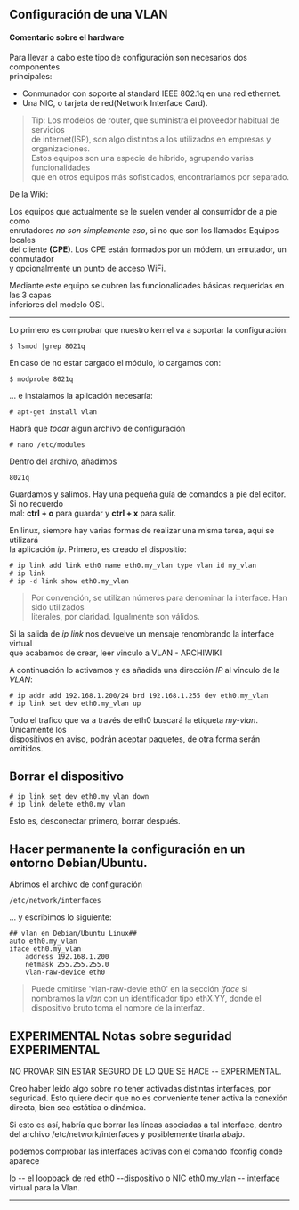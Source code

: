 
## Configuración de una VLAN

#### Comentario sobre el hardware

Para llevar a cabo este tipo de configuración son necesarios dos componentes  
principales:

  - Conmunador con soporte al standard IEEE 802.1q en una red ethernet.
  - Una NIC, o tarjeta de red(Network Interface Card).

> Tip: Los modelos de router, que suministra el proveedor habitual de servicios  
>     de internet(ISP), son algo distintos a los utilizados en empresas y  
>     organizaciones.  
>     Estos equipos son una especie de híbrido, agrupando varias funcionalidades  
>     que en otros equipos más sofisticados, encontraríamos por separado.  


De la Wiki:
  
Los equipos que actualmente se le suelen vender al consumidor de a pie como  
enrutadores _no son simplemente eso_, si no que son los llamados Equipos locales  
del cliente __(CPE)__. Los CPE están formados por un módem, un enrutador, un conmutador  
y opcionalmente un punto de acceso WiFi.  

Mediante este equipo se cubren las funcionalidades básicas requeridas en las 3 capas  
inferiores del modelo OSI.

---

Lo primero es comprobar que nuestro kernel va a soportar la configuración:  
  ~~~  
  $ lsmod |grep 8021q  
  ~~~  
En caso de no estar cargado el módulo, lo cargamos con:
  ~~~  
  $ modprobe 8021q  
  ~~~  

... e instalamos la aplicación necesaría:
  ~~~  
  # apt-get install vlan  
  ~~~  

Habrá que _tocar_ algún archivo de configuración

  ~~~  
  # nano /etc/modules
  ~~~  
Dentro del archivo, añadimos

  ~~~  
  8021q  
  ~~~ 
Guardamos y salimos. Hay una pequeña guía de comandos a pie del editor. Si no recuerdo  
mal: __ctrl + o__ para guardar y __ctrl + x__ para salir.  

En linux, siempre hay varias formas de realizar una misma tarea, aquí se utilizará  
la aplicación _ip_. Primero, es creado el dispositio:  

  ~~~  
  # ip link add link eth0 name eth0.my_vlan type vlan id my_vlan  
  # ip link  
  # ip -d link show eth0.my_vlan  
  ~~~  

> Por convención, se utilizan números para denominar la interface. Han sido utilizados  
> literales, por claridad. Igualmente son válidos.

Si la salida de _ip link_ nos devuelve un mensaje renombrando la interface virtual  
que acabamos de crear, leer vinculo a VLAN - ARCHIWIKI  

A continuación lo activamos y es añadida una dirección _IP_ al vínculo de la _VLAN_:
  ~~~  
  # ip addr add 192.168.1.200/24 brd 192.168.1.255 dev eth0.my_vlan  
  # ip link set dev eth0.my_vlan up  
  ~~~  

Todo el trafico que va a través de eth0 buscará la etiqueta _my-vlan_. Únicamente los  
dispositivos en aviso, podrán aceptar paquetes, de otra forma serán omitidos.

## Borrar el dispositivo

  ~~~  
  # ip link set dev eth0.my_vlan down  
  # ip link delete eth0.my_vlan  
  ~~~  

Esto es, desconectar primero, borrar después.

## Hacer permanente la configuración en un entorno Debian/Ubuntu.

Abrimos el archivo de configuración
  ~~~  
  /etc/network/interfaces  
  ~~~  

... y escribimos lo siguiente:
  ~~~  
  ## vlan en Debian/Ubuntu Linux##
  auto eth0.my_vlan  
  iface eth0.my_vlan  
      address 192.168.1.200  
      netmask 255.255.255.0  
      vlan-raw-device eth0
  ~~~  

> Puede omitirse 'vlan-raw-devie eth0' en la sección _iface_ si nombramos la _vlan_
> con un identificador tipo ethX.YY, donde el dispositivo bruto toma el nombre de la
> interfaz.

## EXPERIMENTAL Notas sobre seguridad EXPERIMENTAL
NO PROVAR SIN ESTAR SEGURO DE LO QUE SE HACE -- EXPERIMENTAL.

Creo haber leído algo sobre no tener activadas distintas interfaces, por seguridad.
Esto quiere decir que no es conveniente tener activa la conexión directa, 
bien sea estática o dinámica.

Si esto es así, habría que borrar las líneas asociadas a tal interface, dentro
del archivo /etc/network/interfaces y posiblemente tirarla abajo.
 

podemos comprobar las interfaces activas con el comando ifconfig donde aparece

lo -- el loopback de red
eth0 --dispositivo o NIC
eth0.my_vlan -- interface virtual para la Vlan.

---

[archw]: https://wiki.archlinux.org/index.php/VLAN
